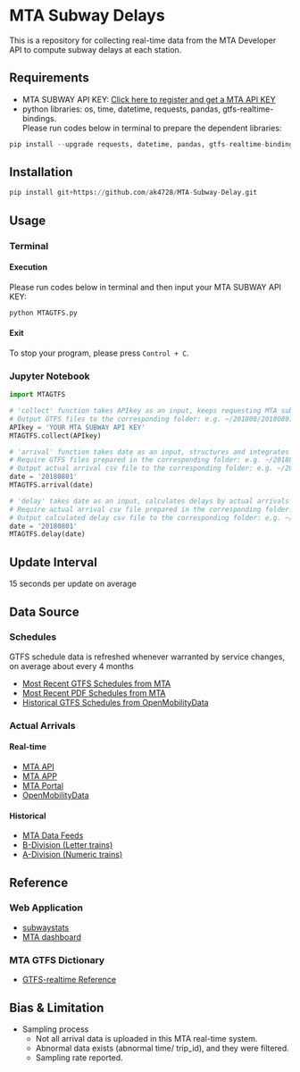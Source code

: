 # MTA Subway Delays
This is a repository for collecting real-time data from the MTA Developer API to compute subway delays at each station.

## Requirements
- MTA SUBWAY API KEY: [Click here to register and get a MTA API KEY](https://datamine.mta.info/user/register)
- python libraries: os, time, datetime, requests, pandas, gtfs-realtime-bindings.  
Please run codes below in terminal to prepare the dependent libraries:  
``` python
pip install --upgrade requests, datetime, pandas, gtfs-realtime-bindings
```

## Installation
``` python
pip install git+https://github.com/ak4728/MTA-Subway-Delay.git
```

## Usage
### Terminal
#### Execution
Please run codes below in terminal and then input your MTA SUBWAY API KEY:
```python
python MTAGTFS.py
```

#### Exit
To stop your program, please press ```Control + C```.

### Jupyter Notebook
``` python
import MTAGTFS
```
``` python
# 'collect' function takes APIkey as an input, keeps requesting MTA subway real-time status and Writting gtfs files.
# Output GTFS files to the corresponding folder: e.g. ~/201808/20180801/gtfs_1_2018-08-01-12-00-00.gtfs
APIkey = 'YOUR MTA SUBWAY API KEY'
MTAGTFS.collect(APIkey)
```
``` python
# 'arrival' function takes date as an input, structures and integrates the GTFS files, and outputs a arrival csv file.
# Require GTFS files prepared in the corresponding folder: e.g. ~/201808/20180801/gtfs_ace_20180801_041946.gtfs
# Output actual arrival csv file to the corresponding folder: e.g. ~/201808/arrival_20180801.csv
date = '20180801'
MTAGTFS.arrival(date)
```

``` python
# 'delay' takes date as an input, calculates delays by actual arrivals and schedules, and outputs a delay csv file.
# Require actual arrival csv file prepared in the corresponding folder: e.g. ~/201808/arrival_20180801.csv
# Output calculated delay csv file to the corresponding folder: e.g. ~/201808/delay_20180801.csv
date = '20180801'
MTAGTFS.delay(date)
```
## Update Interval
15 seconds per update on average

## Data Source
### Schedules
GTFS schedule data is refreshed whenever warranted by service changes, on average about every 4 months
- [Most Recent GTFS Schedules from MTA](http://web.mta.info/developers/data/nyct/subway/google_transit.zip)
- [Most Recent PDF Schedules from MTA](https://new.mta.info/schedules)
- [Historical GTFS Schedules from OpenMobilityData](https://transitfeeds.com/p/mta/79)

### Actual Arrivals
#### Real-time
- [MTA API](http://datamine.mta.info/list-of-feeds)
- [MTA APP](http://subwaytime.mta.info/)
- [MTA Portal](https://new.mta.info/)
- [OpenMobilityData](https://transitfeeds.com/p/mta/234)

#### Historical
- [MTA Data Feeds](http://web.mta.info/developers/developer-data-terms.html#data)
- [B-Division (Letter trains)](http://web.mta.info/developers/data/archives.html)
- [A-Division (Numeric trains)](https://datamine-history.s3.amazonaws.com/index.html)
## Reference
### Web Application
- [subwaystats](http://subwaystats.com/)
- [MTA dashboard](http://dashboard.mta.info/)

### MTA GTFS Dictionary
- [GTFS-realtime Reference](http://datamine.mta.info/sites/all/files/pdfs/GTFS-Realtime-NYC-Subway%20version%201%20dated%207%20Sep.pdf)

## Bias & Limitation
- Sampling process
  - Not all arrival data is uploaded in this MTA real-time system.
  - Abnormal data exists (abnormal time/ trip_id), and they were filtered.
  - Sampling rate reported.
